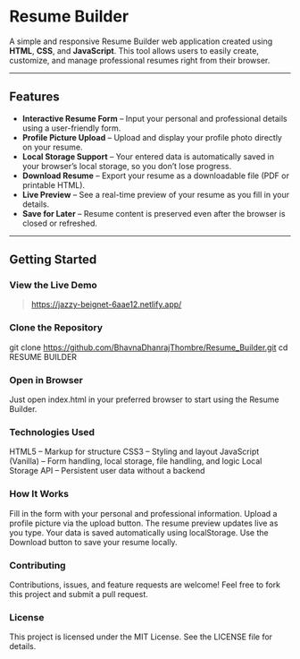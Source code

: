 #  Resume Builder

A simple and responsive Resume Builder web application created using **HTML**, **CSS**, and **JavaScript**. This tool allows users to easily create, customize, and manage professional resumes right from their browser.

---

##  Features

-  **Interactive Resume Form** – Input your personal and professional details using a user-friendly form.
-  **Profile Picture Upload** – Upload and display your profile photo directly on your resume.
-  **Local Storage Support** – Your entered data is automatically saved in your browser’s local storage, so you don’t lose progress.
-  **Download Resume** – Export your resume as a downloadable file (PDF or printable HTML).
-  **Live Preview** – See a real-time preview of your resume as you fill in your details.
-  **Save for Later** – Resume content is preserved even after the browser is closed or refreshed.

---

##  Getting Started

### View the Live Demo

> https://jazzy-beignet-6aae12.netlify.app/

###  Clone the Repository


git clone https://github.com/BhavnaDhanrajThombre/Resume_Builder.git
cd RESUME BUILDER

### Open in Browser
Just open index.html in your preferred browser to start using the Resume Builder.

### Technologies Used

HTML5 – Markup for structure
CSS3 – Styling and layout
JavaScript (Vanilla) – Form handling, local storage, file handling, and logic
Local Storage API – Persistent user data without a backend

### How It Works

Fill in the form with your personal and professional information.
Upload a profile picture via the upload button.
The resume preview updates live as you type.
Your data is saved automatically using localStorage.
Use the Download button to save your resume locally.

### Contributing
Contributions, issues, and feature requests are welcome!
Feel free to fork this project and submit a pull request.

### License
This project is licensed under the MIT License. See the LICENSE file for details.



